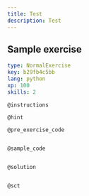 ```yaml
---
title: Test
description: Test
---
```


## Sample exercise

```yaml
type: NormalExercise
key: b29fb4c5bb
lang: python
xp: 100
skills: 2
```



`@instructions`


`@hint`


`@pre_exercise_code`
```{python}

```

`@sample_code`
```{python}

```

`@solution`
```{python}

```

`@sct`
```{python}

```
